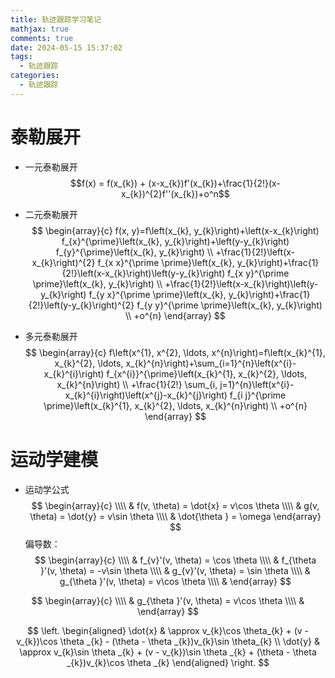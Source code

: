 ```yaml
---
title: 轨迹跟踪学习笔记 
mathjax: true
comments: true
date: 2024-05-15 15:37:02
tags:
  - 轨迹跟踪
categories:
  - 轨迹跟踪
---
```

 
# 泰勒展开
- 一元泰勒展开  
$$f(x) = f(x_{k}) + (x-x_{k})f'(x_{k})+\frac{1}{2!}(x-x_{k})^{2}f''(x_{k})+o^n$$  

- 二元泰勒展开
$$
\begin{array}{c}
f(x, y)=f\left(x_{k}, y_{k}\right)+\left(x-x_{k}\right) f_{x}^{\prime}\left(x_{k}, y_{k}\right)+\left(y-y_{k}\right) f_{y}^{\prime}\left(x_{k}, y_{k}\right) \\
+\frac{1}{2!}\left(x-x_{k}\right)^{2} f_{x x}^{\prime \prime}\left(x_{k}, y_{k}\right)+\frac{1}{2!}\left(x-x_{k}\right)\left(y-y_{k}\right) f_{x y}^{\prime \prime}\left(x_{k}, y_{k}\right) \\
+\frac{1}{2!}\left(x-x_{k}\right)\left(y-y_{k}\right) f_{y x}^{\prime \prime}\left(x_{k}, y_{k}\right)+\frac{1}{2!}\left(y-y_{k}\right)^{2} f_{y y}^{\prime \prime}\left(x_{k}, y_{k}\right) \\
+o^{n}
\end{array}
$$
- 多元泰勒展开
$$
\begin{array}{c}
f\left(x^{1}, x^{2}, \ldots, x^{n}\right)=f\left(x_{k}^{1}, x_{k}^{2}, \ldots, x_{k}^{n}\right)+\sum_{i=1}^{n}\left(x^{i}-x_{k}^{i}\right) f_{x^{i}}^{\prime}\left(x_{k}^{1}, x_{k}^{2}, \ldots, x_{k}^{n}\right) \\
+\frac{1}{2!} \sum_{i, j=1}^{n}\left(x^{i}-x_{k}^{i}\right)\left(x^{j}-x_{k}^{j}\right) f_{i j}^{\prime \prime}\left(x_{k}^{1}, x_{k}^{2}, \ldots, x_{k}^{n}\right) \\
+o^{n}
\end{array}
$$

# 运动学建模
- 运动学公式
$$
\begin{array}{c} \\\\ &
f(v, \theta) = \dot{x} = v\cos \theta \\\\ &
g(v, \theta) = \dot{y} = v\sin \theta  \\\\ &
\dot{\theta } = \omega 
\end{array} 
$$
偏导数：
$$
\begin{array}{c} \\\\ &
f_{v}'(v, \theta) = \cos \theta \\\\ &
f_{\theta }'(v, \theta) = -v\sin \theta \\\\ &
g_{v}'(v, \theta) = \sin \theta  \\\\ &
g_{\theta }'(v, \theta) = v\cos \theta  \\\\ &
\end{array} 
$$

$$
\begin{array}{c} \\\\ &
g_{\theta }'(v, \theta) = v\cos \theta  \\\\ &
\end{array} 
$$


$$
\left. 
\begin{aligned} 
\dot{x} & \approx v_{k}\cos \theta_{k} + (v - v_{k})\cos \theta _{k} - (\theta - \theta _{k})v_{k}\sin \theta_{k}  \\
\dot{y} & \approx v_{k}\sin \theta _{k} + (v - v_{k})\sin \theta _{k} + (\theta - \theta _{k})v_{k}\cos \theta _{k} 
\end{aligned}
\right. 
$$

